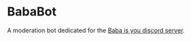 # BabaBot

A moderation bot dedicated for the [Baba is you discord server](https://discord.gg/baba-is-you).
